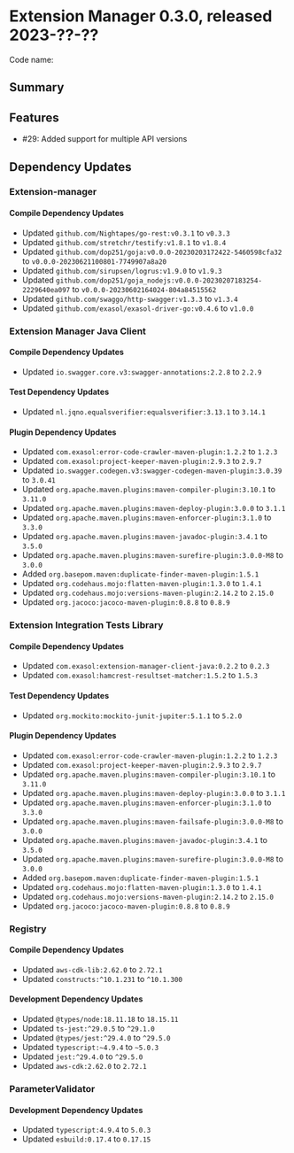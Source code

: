 # Extension Manager 0.3.0, released 2023-??-??

Code name:

## Summary

## Features

* #29: Added support for multiple API versions

## Dependency Updates

### Extension-manager

#### Compile Dependency Updates

* Updated `github.com/Nightapes/go-rest:v0.3.1` to `v0.3.3`
* Updated `github.com/stretchr/testify:v1.8.1` to `v1.8.4`
* Updated `github.com/dop251/goja:v0.0.0-20230203172422-5460598cfa32` to `v0.0.0-20230621100801-7749907a8a20`
* Updated `github.com/sirupsen/logrus:v1.9.0` to `v1.9.3`
* Updated `github.com/dop251/goja_nodejs:v0.0.0-20230207183254-2229640ea097` to `v0.0.0-20230602164024-804a84515562`
* Updated `github.com/swaggo/http-swagger:v1.3.3` to `v1.3.4`
* Updated `github.com/exasol/exasol-driver-go:v0.4.6` to `v1.0.0`

### Extension Manager Java Client

#### Compile Dependency Updates

* Updated `io.swagger.core.v3:swagger-annotations:2.2.8` to `2.2.9`

#### Test Dependency Updates

* Updated `nl.jqno.equalsverifier:equalsverifier:3.13.1` to `3.14.1`

#### Plugin Dependency Updates

* Updated `com.exasol:error-code-crawler-maven-plugin:1.2.2` to `1.2.3`
* Updated `com.exasol:project-keeper-maven-plugin:2.9.3` to `2.9.7`
* Updated `io.swagger.codegen.v3:swagger-codegen-maven-plugin:3.0.39` to `3.0.41`
* Updated `org.apache.maven.plugins:maven-compiler-plugin:3.10.1` to `3.11.0`
* Updated `org.apache.maven.plugins:maven-deploy-plugin:3.0.0` to `3.1.1`
* Updated `org.apache.maven.plugins:maven-enforcer-plugin:3.1.0` to `3.3.0`
* Updated `org.apache.maven.plugins:maven-javadoc-plugin:3.4.1` to `3.5.0`
* Updated `org.apache.maven.plugins:maven-surefire-plugin:3.0.0-M8` to `3.0.0`
* Added `org.basepom.maven:duplicate-finder-maven-plugin:1.5.1`
* Updated `org.codehaus.mojo:flatten-maven-plugin:1.3.0` to `1.4.1`
* Updated `org.codehaus.mojo:versions-maven-plugin:2.14.2` to `2.15.0`
* Updated `org.jacoco:jacoco-maven-plugin:0.8.8` to `0.8.9`

### Extension Integration Tests Library

#### Compile Dependency Updates

* Updated `com.exasol:extension-manager-client-java:0.2.2` to `0.2.3`
* Updated `com.exasol:hamcrest-resultset-matcher:1.5.2` to `1.5.3`

#### Test Dependency Updates

* Updated `org.mockito:mockito-junit-jupiter:5.1.1` to `5.2.0`

#### Plugin Dependency Updates

* Updated `com.exasol:error-code-crawler-maven-plugin:1.2.2` to `1.2.3`
* Updated `com.exasol:project-keeper-maven-plugin:2.9.3` to `2.9.7`
* Updated `org.apache.maven.plugins:maven-compiler-plugin:3.10.1` to `3.11.0`
* Updated `org.apache.maven.plugins:maven-deploy-plugin:3.0.0` to `3.1.1`
* Updated `org.apache.maven.plugins:maven-enforcer-plugin:3.1.0` to `3.3.0`
* Updated `org.apache.maven.plugins:maven-failsafe-plugin:3.0.0-M8` to `3.0.0`
* Updated `org.apache.maven.plugins:maven-javadoc-plugin:3.4.1` to `3.5.0`
* Updated `org.apache.maven.plugins:maven-surefire-plugin:3.0.0-M8` to `3.0.0`
* Added `org.basepom.maven:duplicate-finder-maven-plugin:1.5.1`
* Updated `org.codehaus.mojo:flatten-maven-plugin:1.3.0` to `1.4.1`
* Updated `org.codehaus.mojo:versions-maven-plugin:2.14.2` to `2.15.0`
* Updated `org.jacoco:jacoco-maven-plugin:0.8.8` to `0.8.9`

### Registry

#### Compile Dependency Updates

* Updated `aws-cdk-lib:2.62.0` to `2.72.1`
* Updated `constructs:^10.1.231` to `^10.1.300`

#### Development Dependency Updates

* Updated `@types/node:18.11.18` to `18.15.11`
* Updated `ts-jest:^29.0.5` to `^29.1.0`
* Updated `@types/jest:^29.4.0` to `^29.5.0`
* Updated `typescript:~4.9.4` to `~5.0.3`
* Updated `jest:^29.4.0` to `^29.5.0`
* Updated `aws-cdk:2.62.0` to `2.72.1`

### ParameterValidator

#### Development Dependency Updates

* Updated `typescript:4.9.4` to `5.0.3`
* Updated `esbuild:0.17.4` to `0.17.15`
